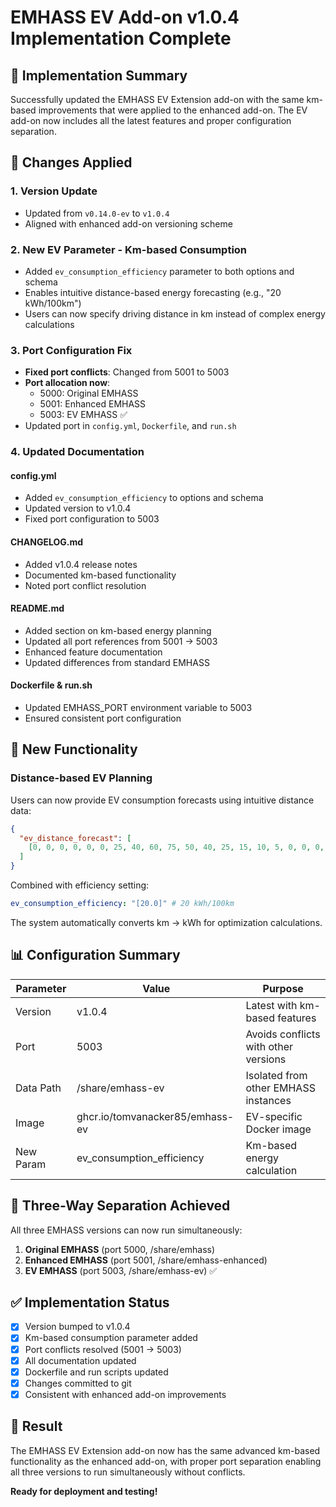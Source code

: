 # EMHASS EV Add-on v1.0.4 Implementation Complete

## 🎯 **Implementation Summary**

Successfully updated the EMHASS EV Extension add-on with the same km-based improvements that were applied to the enhanced add-on. The EV add-on now includes all the latest features and proper configuration separation.

## 🔧 **Changes Applied**

### 1. **Version Update**
- Updated from `v0.14.0-ev` to `v1.0.4`
- Aligned with enhanced add-on versioning scheme

### 2. **New EV Parameter - Km-based Consumption**
- Added `ev_consumption_efficiency` parameter to both options and schema
- Enables intuitive distance-based energy forecasting (e.g., "20 kWh/100km")
- Users can now specify driving distance in km instead of complex energy calculations

### 3. **Port Configuration Fix**
- **Fixed port conflicts**: Changed from 5001 to 5003
- **Port allocation now**: 
  - 5000: Original EMHASS
  - 5001: Enhanced EMHASS  
  - 5003: EV EMHASS ✅
- Updated port in `config.yml`, `Dockerfile`, and `run.sh`

### 4. **Updated Documentation**

#### config.yml
- Added `ev_consumption_efficiency` to options and schema
- Updated version to v1.0.4
- Fixed port configuration to 5003

#### CHANGELOG.md
- Added v1.0.4 release notes
- Documented km-based functionality
- Noted port conflict resolution

#### README.md
- Added section on km-based energy planning
- Updated all port references from 5001 → 5003
- Enhanced feature documentation
- Updated differences from standard EMHASS

#### Dockerfile & run.sh
- Updated EMHASS_PORT environment variable to 5003
- Ensured consistent port configuration

## 🚀 **New Functionality**

### Distance-based EV Planning
Users can now provide EV consumption forecasts using intuitive distance data:

```json
{
  "ev_distance_forecast": [
    [0, 0, 0, 0, 0, 0, 25, 40, 60, 75, 50, 40, 25, 15, 10, 5, 0, 0, 0, 0, 0, 0, 0, 0]
  ]
}
```

Combined with efficiency setting:
```yaml
ev_consumption_efficiency: "[20.0]" # 20 kWh/100km
```

The system automatically converts km → kWh for optimization calculations.

## 📊 **Configuration Summary**

| Parameter | Value | Purpose |
|-----------|-------|---------|
| Version | v1.0.4 | Latest with km-based features |
| Port | 5003 | Avoids conflicts with other versions |
| Data Path | /share/emhass-ev | Isolated from other EMHASS instances |
| Image | ghcr.io/tomvanacker85/emhass-ev | EV-specific Docker image |
| New Param | ev_consumption_efficiency | Km-based energy calculation |

## 🔄 **Three-Way Separation Achieved**

All three EMHASS versions can now run simultaneously:

1. **Original EMHASS** (port 5000, /share/emhass)
2. **Enhanced EMHASS** (port 5001, /share/emhass-enhanced) 
3. **EV EMHASS** (port 5003, /share/emhass-ev) ✅

## ✅ **Implementation Status**

- [x] Version bumped to v1.0.4
- [x] Km-based consumption parameter added
- [x] Port conflicts resolved (5001 → 5003)
- [x] All documentation updated
- [x] Dockerfile and run scripts updated
- [x] Changes committed to git
- [x] Consistent with enhanced add-on improvements

## 🎉 **Result**

The EMHASS EV Extension add-on now has the same advanced km-based functionality as the enhanced add-on, with proper port separation enabling all three versions to run simultaneously without conflicts.

**Ready for deployment and testing!**
